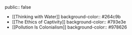 public:: false

- [[Thinking with Water]]
  background-color:: #264c9b
- [[The Ethics of Captivity]]
  background-color:: #793e3e
- [[Pollution Is Colonialism]]
  background-color:: #978626